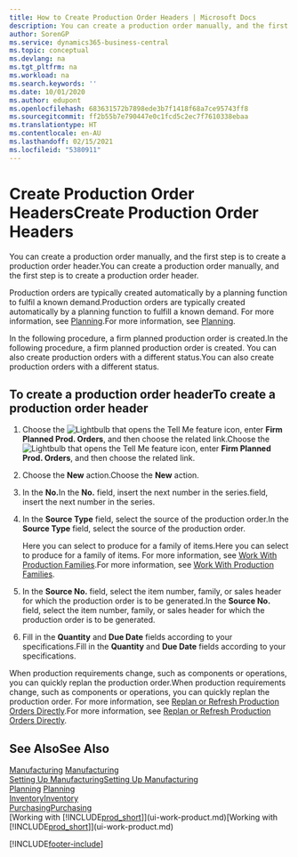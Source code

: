 ```yaml
---
title: How to Create Production Order Headers | Microsoft Docs
description: You can create a production order manually, and the first step is to create a production order header.
author: SorenGP
ms.service: dynamics365-business-central
ms.topic: conceptual
ms.devlang: na
ms.tgt_pltfrm: na
ms.workload: na
ms.search.keywords: ''
ms.date: 10/01/2020
ms.author: edupont
ms.openlocfilehash: 683631572b7898ede3b7f1418f68a7ce95743ff8
ms.sourcegitcommit: ff2b55b7e790447e0c1fcd5c2ec7f7610338ebaa
ms.translationtype: HT
ms.contentlocale: en-AU
ms.lasthandoff: 02/15/2021
ms.locfileid: "5380911"
---
```

# <a name="create-production-order-headers"></a><span data-ttu-id="6c8de-103">Create Production Order Headers</span><span class="sxs-lookup"><span data-stu-id="6c8de-103">Create Production Order Headers</span></span>
<span data-ttu-id="6c8de-104">You can create a production order manually, and the first step is to create a production order header.</span><span class="sxs-lookup"><span data-stu-id="6c8de-104">You can create a production order manually, and the first step is to create a production order header.</span></span>

<span data-ttu-id="6c8de-105">Production orders are typically created automatically by a planning function to fulfil a known demand.</span><span class="sxs-lookup"><span data-stu-id="6c8de-105">Production orders are typically created automatically by a planning function to fulfill a known demand.</span></span> <span data-ttu-id="6c8de-106">For more information, see [Planning](production-planning.md).</span><span class="sxs-lookup"><span data-stu-id="6c8de-106">For more information, see [Planning](production-planning.md).</span></span>   

<span data-ttu-id="6c8de-107">In the following procedure, a firm planned production order is created.</span><span class="sxs-lookup"><span data-stu-id="6c8de-107">In the following procedure, a firm planned production order is created.</span></span> <span data-ttu-id="6c8de-108">You can also create production orders with a different status.</span><span class="sxs-lookup"><span data-stu-id="6c8de-108">You can also create production orders with a different status.</span></span>  

## <a name="to-create-a-production-order-header"></a><span data-ttu-id="6c8de-109">To create a production order header</span><span class="sxs-lookup"><span data-stu-id="6c8de-109">To create a production order header</span></span>  
1.  <span data-ttu-id="6c8de-110">Choose the ![Lightbulb that opens the Tell Me feature](media/ui-search/search_small.png "Tell me what you want to do") icon, enter **Firm Planned Prod. Orders**, and then choose the related link.</span><span class="sxs-lookup"><span data-stu-id="6c8de-110">Choose the ![Lightbulb that opens the Tell Me feature](media/ui-search/search_small.png "Tell me what you want to do") icon, enter **Firm Planned Prod. Orders**, and then choose the related link.</span></span>  
2.  <span data-ttu-id="6c8de-111">Choose the **New** action.</span><span class="sxs-lookup"><span data-stu-id="6c8de-111">Choose the **New** action.</span></span>  
3.  <span data-ttu-id="6c8de-112">In the **No.**</span><span class="sxs-lookup"><span data-stu-id="6c8de-112">In the **No.**</span></span> <span data-ttu-id="6c8de-113">field, insert the next number in the series.</span><span class="sxs-lookup"><span data-stu-id="6c8de-113">field, insert the next number in the series.</span></span>  
4.  <span data-ttu-id="6c8de-114">In the **Source Type** field, select the source of the production order.</span><span class="sxs-lookup"><span data-stu-id="6c8de-114">In the **Source Type** field, select the source of the production order.</span></span>

    <span data-ttu-id="6c8de-115">Here you can select to produce for a family of items.</span><span class="sxs-lookup"><span data-stu-id="6c8de-115">Here you can select to produce for a family of items.</span></span> <span data-ttu-id="6c8de-116">For more information, see [Work With Production Families](production-how-work-family.md).</span><span class="sxs-lookup"><span data-stu-id="6c8de-116">For more information, see [Work With Production Families](production-how-work-family.md).</span></span>
5.  <span data-ttu-id="6c8de-117">In the **Source No.** field, select the item number, family, or sales header for which the production order is to be generated.</span><span class="sxs-lookup"><span data-stu-id="6c8de-117">In the **Source No.** field, select the item number, family, or sales header for which the production order is to be generated.</span></span>  
6.  <span data-ttu-id="6c8de-118">Fill in the **Quantity** and **Due Date** fields according to your specifications.</span><span class="sxs-lookup"><span data-stu-id="6c8de-118">Fill in the **Quantity** and **Due Date** fields according to your specifications.</span></span>  

<span data-ttu-id="6c8de-119">When production requirements change, such as components or operations, you can quickly replan the production order.</span><span class="sxs-lookup"><span data-stu-id="6c8de-119">When production requirements change, such as components or operations, you can quickly replan the production order.</span></span> <span data-ttu-id="6c8de-120">For more information, see [Replan or Refresh Production Orders Directly](production-how-to-replan-refresh-production-orders.md).</span><span class="sxs-lookup"><span data-stu-id="6c8de-120">For more information, see [Replan or Refresh Production Orders Directly](production-how-to-replan-refresh-production-orders.md).</span></span> 

## <a name="see-also"></a><span data-ttu-id="6c8de-121">See Also</span><span class="sxs-lookup"><span data-stu-id="6c8de-121">See Also</span></span>  
<span data-ttu-id="6c8de-122">[Manufacturing](production-manage-manufacturing.md)  </span><span class="sxs-lookup"><span data-stu-id="6c8de-122">[Manufacturing](production-manage-manufacturing.md)  </span></span>  
[<span data-ttu-id="6c8de-123">Setting Up Manufacturing</span><span class="sxs-lookup"><span data-stu-id="6c8de-123">Setting Up Manufacturing</span></span>](production-configure-production-processes.md)  
<span data-ttu-id="6c8de-124">[Planning](production-planning.md)    </span><span class="sxs-lookup"><span data-stu-id="6c8de-124">[Planning](production-planning.md)    </span></span>  
[<span data-ttu-id="6c8de-125">Inventory</span><span class="sxs-lookup"><span data-stu-id="6c8de-125">Inventory</span></span>](inventory-manage-inventory.md)  
[<span data-ttu-id="6c8de-126">Purchasing</span><span class="sxs-lookup"><span data-stu-id="6c8de-126">Purchasing</span></span>](purchasing-manage-purchasing.md)  
<span data-ttu-id="6c8de-127">[Working with [!INCLUDE[prod_short](includes/prod_short.md)]](ui-work-product.md)</span><span class="sxs-lookup"><span data-stu-id="6c8de-127">[Working with [!INCLUDE[prod_short](includes/prod_short.md)]](ui-work-product.md)</span></span>


[!INCLUDE[footer-include](includes/footer-banner.md)]